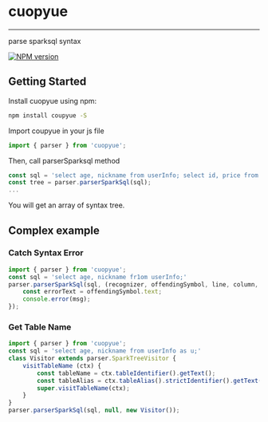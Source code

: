 # cuopyue
---
parse sparksql syntax

[![NPM version][npm-image]][npm-url]

[npm-image]: https://img.shields.io/npm/v/cuopyue.svg?style=flat-square
[npm-url]: https://www.npmjs.com/package/cuopyue

## Getting Started

Install cuopyue using npm:

```bash
npm install coupyue -S
```

Import coupyue in your js file

```javascript
import { parser } from 'cuopyue';
```

Then, call parserSparksql method

```javascript
const sql = 'select age, nickname from userInfo; select id, price from payInfo;'
const tree = parser.parserSparkSql(sql);
...
```
You will get an array of syntax tree.

## Complex example

### Catch Syntax Error

```javascript
import { parser } from 'cuopyue';
const sql = 'select age, nickname fr1om userInfo;'
parser.parserSparkSql(sql, (recognizer, offendingSymbol, line, column, msg) => {
    const errorText = offendingSymbol.text;
    console.error(msg);
});
```

### Get Table Name

```javascript
import { parser } from 'cuopyue';
const sql = 'select age, nickname from userInfo as u;'
class Visitor extends parser.SparkTreeVisitor {
    visitTableName (ctx) {
        const tableName = ctx.tableIdentifier().getText();
        const tableAlias = ctx.tableAlias().strictIdentifier().getText();
        super.visitTableName(ctx);
    }
}
parser.parserSparkSql(sql, null, new Visitor());
```

